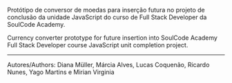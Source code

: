 Protótipo de conversor de moedas para inserção futura no projeto de conclusão da unidade JavaScript do curso de Full Stack Developer da SoulCode Academy.

Currency converter prototype for future insertion into SoulCode Academy Full Stack Developer course JavaScript unit completion project.

----------------------------------------------------------------------------------------

Autores/Authors: Diana Müller, Márcia Alves, Lucas Coquenão, Ricardo Nunes, Yago Martins e Mirian Virginia